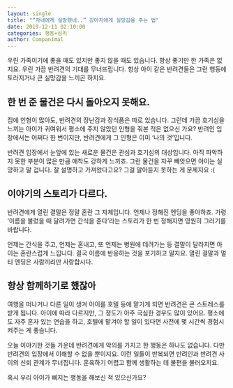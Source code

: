 ```yaml
---
layout: single
title: "“자네에게 실망했네..” 강아지에게 실망감을 주는 법"
date: 2019-12-11 02:10:00
categories: 행동+심리
author: Companimal
---
```


우린 가족이기에 좋을 때도 있지만 좋지 않을 때도 있습니다. 항상 좋기만 한 가족은 없지요. 우린 가끔 반려견의 기대를 무너뜨립니다. 항상 아이 같은 반려견들은 그런 행동에 토라지거나 큰 실망감을 느끼곤 하지요.

## 한 번 준 물건은 다시 돌아오지 못해요.

집에 인형이 많아도, 반려견의 장난감과 장식품은 따로 있습니다. 그런데 가끔 호기심을 느끼는 아이가 귀여워서 평소에 주지 않았던 인형을 줘본 적은 없으신 가요? 반려인 입장에서는 어쩌다 한 번이지만, 반려견에게 그 인형은 이미 ‘나의 것’입니다.

반려견 입장에서 눈앞에 있는 새로운 물건은 관심과 호기심의 대상입니다. 아직 파악하지 못한 부분이 많은 만큼 애착도 강하게 느끼죠. 그런 물건을 자꾸 빼앗으면 아이는 실망하고 말 겁니다. 잘 설명하고 가져왔다고요? 그걸 알아듣지 못하는 게 문제지요 :(

## 이야기의 스토리가 다르다.

반려견에게 열린 결말은 정말 혼란 그 자체입니다. 언제나 정해진 엔딩을 좋아하죠. 가령 ‘이름을 불렀을 때 달려가면 간식을 준다’라는 스토리가 한 번 정해지면 영원히 그러기를 바랍니다.

언제는 간식을 주고, 언제는 혼내고, 또 언제는 병원에 데려가는 등 결말이 달라지면 아이는 혼란스럽게 느낍니다. 결국 이름에 반응하는 것을 포기하고 말지요. 열린 결말과 멀티 엔딩은 사람끼리만 사랑합시다.

## 항상 함께하기로 했잖아

여행을 떠나거나 다른 일이 생겨 아이를 호텔 등에 맡기게 되면 반려견은 큰 스트레스를 받게 됩니다. 아이에 따라 다르지만, 그 정도가 아주 극심한 경우도 많이 있어요. 평소에도 자주 혼자 있는 연습을 하고, 호텔에 맡겨야 할 일이 있다면 사전에 몇 시간씩 경험시켜주는 게 좋습니다.

오늘 이야기한 것들 가운데 반려견에게 악의를 가지고 한 행동은 하나도 없습니다. 다만 반려견의 입장에서 이해할 수 없을 뿐이지요. 이런 일들이 반복되면 반려인과 반려견 사이의 신뢰 관계가 무너집니다. 훈육하기 어렵고 함께 생활하는 데 불편을 불러오지요.

혹시 우리 아이가 삐지는 행동을 해보신 적 있으신가요?
